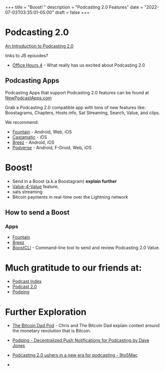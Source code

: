 +++
title = "Boost! "
description = "Podcasting 2.0 Features"
date = "2022-07-03T03:35:01-05:00"
draft = false
+++

# Podcasting 2.0
[An Introduction to Podcasting 2.0](https://medium.com/@everywheretrip/an-introduction-to-podcasting-2-0-3c4f61ea17f4)

links to JB episodes?
* [Office Hours 4](https://www.officehours.hair/4) - What really has us excited about Podcasting 2.0

## Podcasting Apps
Podcasting Apps that support Podcasting 2.0 features can be found at [NewPodcastApps.com](https://podcastindex.org/apps?appTypes=app&elements=Value)

Grab a Podcasting 2.0 compatible app with tons of new features like: Boostagrams, Chapters, Hosts info, Sat Streaming, Search, Value, and clips.

We recommend:
* [Fountain](https://www.fountain.fm/) - Android, Web, iOS
* [Castamatic](https://castamatic.com/) - iOS
* [Breez](https://breez.technology/) - Android, iOS
* [Podverse](https://podverse.fm/) - Android, F-Droid, Web, iOS


# Boost!
* Send in a Boost (a.k.a Boostagram) 
**explain further** 
* [Value-4-Value](https://podcastindex.org/podcast/value4value) feature, 
* sats streaming
* Bitcoin payments in real-time over the Lightning network

## How to send a Boost
### Apps
* [Fountain](https://www.fountain.fm/)
* [Breez](https://breez.technology/)
* [BoostCLI](https://github.com/valcanobacon/BoostCLI) - Command-line tool to send and review Podcasting 2.0 Value.

# Much gratitude to our friends at:
* [Podcast Index](https://podcastindex.org/)
* [Podcast 2.0](https://podcastindex.org/podcast/920666)
* [Podping](https://podping.org/)


# Further Exploration
* [The Bitcoin Dad Pod](https://bitcoindadpod.fireside.fm/) - Chris and The Bitcoin Dad explain context around the monetary revolution that is Bitcoin.
* [Podping - Decentralized Push Notifications for Podcasting by Dave Jones](https://podcasting20.substack.com/p/podping)
* [Podcasting 2.0 ushers in a new era for podcasting - 9to5Mac](https://9to5mac.com/2022/06/26/podcasting-2-0/)

* 
